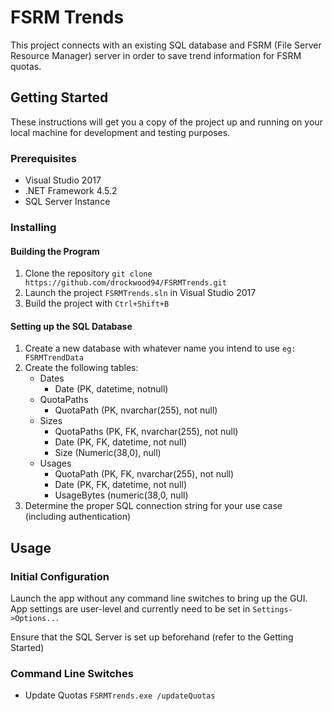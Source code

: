 # FSRM Trends

This project connects with an existing SQL database and FSRM (File Server Resource Manager) server in order to save trend information for FSRM quotas.

## Getting Started

These instructions will get you a copy of the project up and running on your local machine for development and testing purposes.

### Prerequisites

* Visual Studio 2017
* .NET Framework 4.5.2
* SQL Server Instance

### Installing

#### Building the Program
1. Clone the repository ```git clone https://github.com/drockwood94/FSRMTrends.git```
2. Launch the project ```FSRMTrends.sln``` in Visual Studio 2017
3. Build the project with ```Ctrl+Shift+B```

#### Setting up the SQL Database
1. Create a new database with whatever name you intend to use ```eg: FSRMTrendData```
2. Create the following tables:
   * Dates
      * Date (PK, datetime, notnull)
   * QuotaPaths
      * QuotaPath (PK, nvarchar(255), not null)
   * Sizes
      * QuotaPaths (PK, FK, nvarchar(255), not null)
      * Date (PK, FK, datetime, not null)
      * Size (Numeric(38,0), null)
   * Usages
      * QuotaPath (PK, FK, nvarchar(255), not null)
      * Date (PK, FK, datetime, not null)
      * UsageBytes (numeric(38,0, null)
3. Determine the proper SQL connection string for your use case (including authentication)

## Usage

### Initial Configuration
Launch the app without any command line switches to bring up the GUI. App settings are user-level and currently need to be set in ```Settings->Options...```

Ensure that the SQL Server is set up beforehand (refer to the Getting Started)

### Command Line Switches
* Update Quotas
```FSRMTrends.exe /updateQuotas```